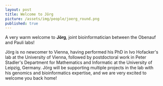 ```yaml
---
layout: post
title: Welcome to Jörg
picture: /assets/img/people/joerg_round.png
published: true
---
```

A very warm welcome to **Jörg**, joint bioinformatician between the Obenauf and Pauli labs!

Jörg is no newcomer to Vienna, having performed his PhD in Ivo Hofacker's lab at the University of Vienna, followed by postdoctoral work in Peter Stadler's Department for Mathematics and Informatic at the University of Leipzig, Germany. 
Jörg will be supporting multiple projects in the lab with his genomics and bioinformatics expertise, and we are very excited to welcome you back home!

